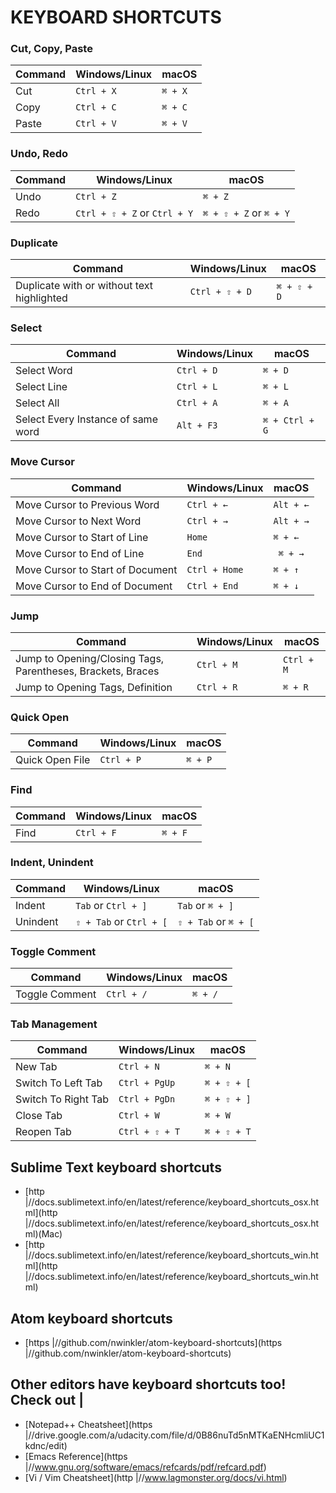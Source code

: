 # KEYBOARD SHORTCUTS


### Cut, Copy, Paste

| Command | Windows/Linux | macOS |
| ------- | -------- | ------------ |
| Cut | `Ctrl + X` | `⌘ + X`  |
| Copy | `Ctrl + C` | `⌘ + C`  |
| Paste | `Ctrl + V` | `⌘ + V`  |

### Undo, Redo
| Command | Windows/Linux | macOS |
| ------- | -------- | ------------ |
| Undo | `Ctrl + Z` | `⌘ + Z` |
| Redo | `Ctrl + ⇧ + Z` or `Ctrl + Y` | `⌘ + ⇧ + Z` or `⌘ + Y` |

### Duplicate
| Command | Windows/Linux | macOS |
| ------- | -------- | ------------ |
| Duplicate with or without text highlighted | `Ctrl + ⇧ + D` | `⌘ + ⇧ + D` |

### Select
| Command | Windows/Linux | macOS |
| ------- | -------- | ------------ |
| Select Word | `Ctrl + D` | `⌘ + D` |
| Select Line | `Ctrl + L` | `⌘ + L` |
| Select All | `Ctrl + A` | `⌘ + A` |
| Select Every Instance of same word | `Alt + F3` | `⌘ + Ctrl + G` |

### Move Cursor
| Command | Windows/Linux | macOS |
| ------- | -------- | ------------ |
| Move Cursor to Previous Word | `Ctrl + ←` | `Alt + ←` |
| Move Cursor to Next Word | `Ctrl + →` | `Alt + →` |
| Move Cursor to Start of Line | `Home` | `⌘ + ←` |
| Move Cursor to End of Line | `End` | ` ⌘ + →` |
| Move Cursor to Start of Document | `Ctrl + Home` | `⌘ + ↑` |
| Move Cursor to End of Document | `Ctrl + End` | `⌘ + ↓` |

### Jump
| Command | Windows/Linux | macOS |
| ------- | -------- | ------------ |
| Jump to Opening/Closing Tags, Parentheses, Brackets, Braces | `Ctrl + M` | `Ctrl + M` |
| Jump to Opening Tags, Definition | `Ctrl + R` | `⌘ + R` |

### Quick Open
| Command | Windows/Linux | macOS |
| ------- | -------- | ------------ |
| Quick Open File| `Ctrl + P` | `⌘ + P` |

### Find
| Command | Windows/Linux | macOS |
| ------- | -------- | ------------ |
| Find | `Ctrl + F` | `⌘ + F` |


### Indent, Unindent
| Command | Windows/Linux | macOS |
| ------- | -------- | ------------ |
| Indent | `Tab` or `Ctrl + ]` | `Tab` or `⌘ + ]` |
| Unindent | `⇧ + Tab` or `Ctrl + [` | `⇧ + Tab` or `⌘ + [` |

### Toggle Comment
| Command | Windows/Linux | macOS |
| ------- | -------- | ------------ |
| Toggle Comment | `Ctrl + /` | `⌘ + /` |

### Tab Management
| Command | Windows/Linux | macOS |
| ------- | -------- | ------------ |
| New Tab | `Ctrl + N` | `⌘ + N` |
| Switch To Left Tab | `Ctrl + PgUp` | `⌘ + ⇧ + [` |
| Switch To Right Tab | `Ctrl + PgDn` | `⌘ + ⇧ + ]` |
| Close Tab | `Ctrl + W` | `⌘ + W` |
| Reopen Tab | `Ctrl + ⇧ + T` | `⌘ + ⇧ + T` |


## Sublime Text keyboard shortcuts
- [http |//docs.sublimetext.info/en/latest/reference/keyboard_shortcuts_osx.html](http |//docs.sublimetext.info/en/latest/reference/keyboard_shortcuts_osx.html)(Mac)
- [http |//docs.sublimetext.info/en/latest/reference/keyboard_shortcuts_win.html](http |//docs.sublimetext.info/en/latest/reference/keyboard_shortcuts_win.html)

## Atom keyboard shortcuts
- [https |//github.com/nwinkler/atom-keyboard-shortcuts](https |//github.com/nwinkler/atom-keyboard-shortcuts)

## Other editors have keyboard shortcuts too! Check out |
- [Notepad++ Cheatsheet](https |//drive.google.com/a/udacity.com/file/d/0B86nuTd5nMTKaENHcmliUC1kdnc/edit)
- [Emacs Reference](https |//www.gnu.org/software/emacs/refcards/pdf/refcard.pdf)
- [Vi / Vim Cheatsheet](http |//www.lagmonster.org/docs/vi.html)